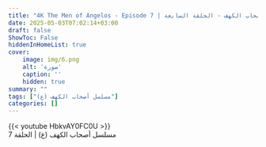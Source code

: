 ```yaml
---
title: "4K The Men of Angelos - Episode 7 | مسلسل أصحاب الكهف - الحلقة السابعة"
date: 2025-05-03T07:02:14+03:00
draft: false
ShowToc: False
hiddenInHomeList: true
cover:
    image: img/6.png
    alt: 'صورة'
    caption: ''
    hidden: true
summary: ""
tags: ["مسلسل أصحاب الكهف (ع)"]
categories: []
---
```


{{< youtube HbkvAY0FC0U >}}
<br>
مسلسل أصحاب الكهف (ع) | الحلقة 7
